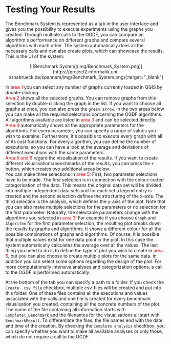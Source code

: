 # Testing Your Results

The Benchmark System is represented as a tab in the user interface and gives you the possibility to execute experiments using the graphs you created. Through
multiple calls to the OGDF, you can compare an algorithm's performance on different graphs and compare several algorithms with each other. The system automatically does all the necessary calls and can also create plots, which can showcase the results. This is the UI of the system:

<center>
    <a name="benchmarksystem">
        [![Benchmark System](img/Benchmark_System.png)](https://project2.informatik.uni-osnabrueck.de/spanners/img/Benchmark_System.png){:target="_blank"}
    </a>
</center>

In <span style="color:#e60000">area 1</span> you can select any number of graphs currently loaded in QGIS by double-clicking.  
<span style="color:#e60000">Area 2</span> shows all the selected graphs. You can remove graphs from this selection by double-clicking the graph in the list. If you want to choose all graphs at once, you can also press the `green arrow`.  In the two areas below you can make all the required selections concerning the OGDF algorithms.  
All algorithms available are listed in <span style="color:#e60000">area 3</span> and can be selected directly.  
<span style="color:#e60000">Area 4</span> automatically shows all the appropriate parameters for the algorithms.
For every parameter, you can specify a range of values you wish to examine. Furthermore, it's possible to execute every graph with all of its cost functions. For every algorithm, you can define the number of executions, so you can have a look at the average and deviations of different executions with the same parameters.  
<span style="color:#e60000">Area 5 and 6</span> regard the visualisation of the results. If you want to create different visualisations/benchmarks of the results, you can press the `+` button, which creates two additional areas below.  
You can make three selections in <span style="color:#e60000">area 5</span>: First, two parameter selections have to be made.
The first selection is in connection with the colour-coded categorisation of the data. This means the original data set will be divided into multiple independent data sets and for each set a legend entry is created and the second selection defines the structuring of the x-axis. 
The third selection is the analysis, which defines the y-axis of the plot. Note that you can also make multiple selections for the parameters
or no selection for the first parameter. Naturally, the selectable parameters change with the algorithms you selected in <span style="color:#e60000">area 3</span>.
For example if you choose `Graph` and `Algorithm` for the first parameter selection, the resulting plot breaks down the results by graphs and algorithms. It shows a different colour for all the possible combinations of graphs and algorithms. Of course, it is possible that multiple values exist for one data point in the plot. In this case the system automatically calculates the average over all the values.
The last thing you need to do is to define the type of plot you wish to create in <span style="color:#e60000">area 6</span>, but you can also choose to create multiple plots for the same data.
In addition you can select some options regarding the design of the plot.
For more computationally intensive analyses and categorization options, a call to the OGDF is performed automatically.

At the bottom of the tab you can specify a path to a folder. If you check the `Create .csv file` checkbox, multiple csv-files will be created and put into this folder. One of these files contains all the executions and values associated with the calls and one file is created for every benchmark visualisation you created, containing all the concrete numbers of the plot.  The name of the file containing all information starts with
`Complete\_Benchmark` and the filenames for the visualisations all start with `BenchmarkResult`. To differentiate the files, the file names end with the date and time of the creation.
By checking the `Complete analysis` checkbox, you can specify whether you want to make all available analyses or only those, which do not require a call to the OGDF. 
